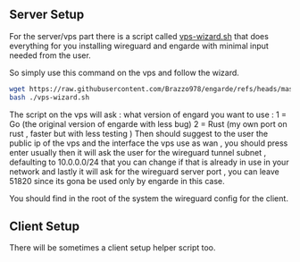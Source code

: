 ## Server Setup
For the server/vps part there is a script called [vps-wizard.sh](vps-wizard.sh) that does everything for you installing wireguard and engarde with minimal input needed from the user.

So simply use this command on the vps and follow the wizard. 

```bash
wget https://raw.githubusercontent.com/Brazzo978/engarde/refs/heads/master/vps-wizard.sh
bash ./vps-wizard.sh
```

The script on the vps will ask : 
what version of engard you want to use : 1 = Go (the original version of engarde with less bug) 2 = Rust (my own port on rust , faster but with less testing )
Then should suggest to the user the public ip of the vps and the interface the vps use as wan , you should press enter usually 
then it will ask the user for the wireguard tunnel subnet , defaulting to 10.0.0.0/24 that you can change if that is already in use in your network 
and lastly it will ask for the wireguard server port , you can leave 51820 since its gona be used only by engarde in this case.

You should find in the root of the system the wireguard config for the client.



## Client Setup 
There will be sometimes a client setup helper script too.
